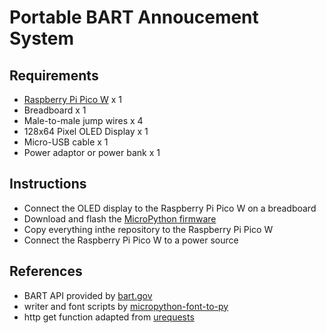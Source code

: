 # Portable BART Annoucement System

## Requirements
* [Raspberry Pi Pico W](https://www.raspberrypi.com/products/raspberry-pi-pico/) x 1
* Breadboard x 1
* Male-to-male jump wires x 4
* 128x64 Pixel OLED Display x 1
* Micro-USB  cable x 1
* Power adaptor or power bank x 1

## Instructions
* Connect the OLED display to the Raspberry Pi Pico W on a breadboard
* Download and flash the [MicroPython firmware](https://www.raspberrypi.com/documentation/microcontrollers/micropython.html)
* Copy everything inthe repository to the Raspberry Pi Pico W
* Connect the Raspberry Pi Pico W to a power source

## References
* BART API provided by [bart.gov](https://www.bart.gov/schedules/developers/api)
* writer and font scripts by [micropython-font-to-py](https://github.com/peterhinch/micropython-font-to-py)
* http get function adapted from [urequests](https://github.com/micropython/micropython-lib/blob/master/python-ecosys/urequests/urequests.py)
